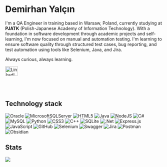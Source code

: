 # Demirhan Yalçın 

I'm a QA Engineer in training based in Warsaw, Poland, currently studying at **PJATK** (Polish-Japanese Academy of Information Technology).
With a foundation in software development through academic projects and self-learning, I'm now focused on manual and automation testing.
I'm learning to ensure software quality through structured test cases, bug reporting, and test automation using tools like Selenium, Java, and Jira.

Always curious, always learning.

<p align="left">
  <a href="https://www.linkedin.com/in/demjrhan/" target="blank">
    <img align="center" src="https://raw.githubusercontent.com/rahuldkjain/github-profile-readme-generator/master/src/images/icons/Social/linked-in-alt.svg" alt="LinkedIn" height="30" width="40" />
  </a>


<br></br>

## Technology stack 

![Oracle](https://img.shields.io/badge/Oracle-F80000?style=for-the-badge&logo=oracle&logoColor=white) ![MicrosoftSQLServer](https://img.shields.io/badge/Microsoft%20SQL%20Server-CC2927?style=for-the-badge&logo=microsoft%20sql%20server&logoColor=white) ![HTML5](https://img.shields.io/badge/html5-%23E34F26.svg?style=for-the-badge&logo=html5&logoColor=white) ![Java](https://img.shields.io/badge/java-%23ED8B00.svg?style=for-the-badge&logo=openjdk&logoColor=white) ![NodeJS](https://img.shields.io/badge/node.js-6DA55F?style=for-the-badge&logo=node.js&logoColor=white)  ![C#](https://img.shields.io/badge/c%23-%23239120.svg?style=for-the-badge&logo=csharp&logoColor=white) ![MySQL](https://img.shields.io/badge/mysql-4479A1.svg?style=for-the-badge&logo=mysql&logoColor=white) ![Python](https://img.shields.io/badge/python-3670A0?style=for-the-badge&logo=python&logoColor=ffdd54)  ![CSS3](https://img.shields.io/badge/css3-%231572B6.svg?style=for-the-badge&logo=css3&logoColor=white) ![C++](https://img.shields.io/badge/c++-%2300599C.svg?style=for-the-badge&logo=c%2B%2B&logoColor=white) ![SQLite](https://img.shields.io/badge/sqlite-%2307405e.svg?style=for-the-badge&logo=sqlite&logoColor=white)  ![.Net](https://img.shields.io/badge/.NET-5C2D91?style=for-the-badge&logo=.net&logoColor=white) ![Express.js](https://img.shields.io/badge/express.js-%23404d59.svg?style=for-the-badge&logo=express&logoColor=%2361DAFB) ![JavaScript](https://img.shields.io/badge/javascript-%23323330.svg?style=for-the-badge&logo=javascript&logoColor=%23F7DF1E) ![GitHub](https://img.shields.io/badge/git-%23121011.svg?style=for-the-badge&logo=github&logoColor=white) ![Selenium](https://img.shields.io/badge/selenium-43B02A?style=for-the-badge&logo=selenium&logoColor=white) ![Swagger](https://img.shields.io/badge/swagger-%2385EA2D.svg?style=for-the-badge&logo=swagger&logoColor=black) ![Jira](https://img.shields.io/badge/jira-0052CC?style=for-the-badge&logo=jira&logoColor=white) ![Postman](https://img.shields.io/badge/postman-FF6C37?style=for-the-badge&logo=postman&logoColor=white) ![Obsidian](https://img.shields.io/badge/obsidian-483699?style=for-the-badge&logo=obsidian&logoColor=white)








## Stats

![](https://github-readme-stats.vercel.app/api/top-langs/?username=demjrhan&theme=dark&hide_border=true&include_all_commits=false&count_private=false&layout=compact)


